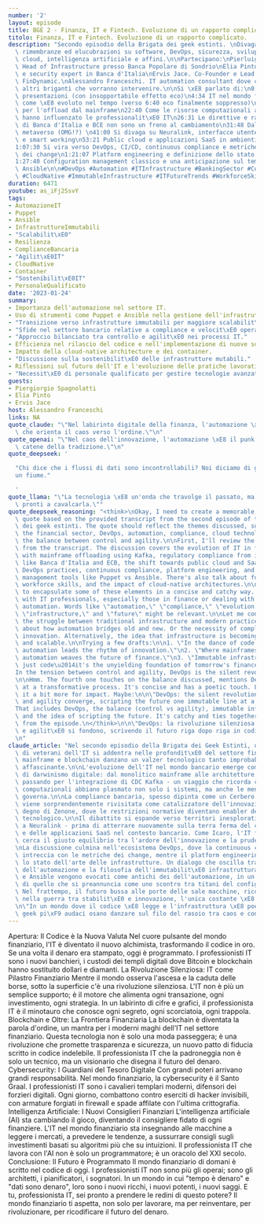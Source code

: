 ```yaml
---
number: '2'
layout: episode
title: BGE 2 - Finanza, IT e Fintech. Evoluzione di un rapporto complicato.
titolo: Finanza, IT e Fintech. Evoluzione di un rapporto complicato.
description: "Secondo episodio della Brigata dei geek estinti. \nDivagazioni, esternazioni,\
  \ rimembranze ed elucubrazioni su software, DevOps, sicurezza, sviluppo, sistemi,\
  \ cloud, intelligenza artificiale e affini.\n\nPartecipano:\nPierluigi Spagnolatti.\
  \ Head of Infrastructure presso Banca Popolare di Sondrio\nElia Pinto. Sysadmin\
  \ e security expert in Banca d'Italia\nErvis Jace. Co-Founder e Lead Developer in\
  \ FinDynamic.\nAlessandro Franceschi. IT automation consultant dove capita.\ne gli\
  \ altri briganti che vorranno intervenire.\n\nSi \xE8 parlato di:\n0:00 Intro e\
  \ presentazioni (con insopportabile effetto eco)\n4:34 IT nel mondo finanziario:\
  \ come \xE8 evoluto nel tempo (verso 6:40 eco finalmente soppresso)\n10:35 CDC Kafka\
  \ per l'offload dal mainframe\n22:40 Come le risorse computazionali a disposizioni\
  \ hanno influenzato le professionalit\xE0 IT\n26:31 Le direttive e raccomandazioni\
  \ di Banca d'Italia e BCE non sono un freno al cambiamento\n31:48 Dalle banche al\
  \ metaverso (OMG!?) \n41:00 Si divaga su Neuralink, interfacce utente, nuove tecnologie\
  \ e smart working\n53:21 Public cloud e applicazioni SaaS in ambienti bancari\n\
  1:07:30 Si vira verso DevOps, CI/CD, continuous compliance e metriche sui tempi\
  \ dei change\n1:21:07 Platform engineering e definizione dello stato delle infrastrutture\n\
  1:27:40 Configuration management classico e una anticipazione sul tema  Puppet Vs\
  \ Ansible\n\n#DevOps #Automation #ITInfrastructure #BankingSector #Compliance #CodeReleaseEfficiency\
  \ #CloudNative #ImmutableInfrastructure #ITFutureTrends #WorkforceSkills"
duration: 6471
youtube: as_iFj2SsvY
tags:
- AutomazioneIT
- Puppet
- Ansible
- InfrastruttureImmutabili
- "Scalabilit\xE0"
- Resilienza
- ComplianceBancaria
- "Agilit\xE0IT"
- CloudNative
- Container
- "Sostenibilit\xE0IT"
- PersonaleQualificato
date: '2023-01-24'
summary:
- Importanza dell'automazione nel settore IT.
- Uso di strumenti come Puppet e Ansible nella gestione dell'infrastruttura.
- "Transizione verso infrastrutture immutabili per maggiore scalabilit\xE0 e resilienza."
- "Sfide nel settore bancario relative a compliance e velocit\xE0 operativa."
- "Approccio bilanciato tra controllo e agilit\xE0 nei processi IT."
- Efficienza nel rilascio del codice e nell'implementazione di nuove soluzioni.
- Impatto della cloud-native architecture e dei container.
- "Discussione sulla sostenibilit\xE0 delle infrastrutture mutabili."
- Riflessioni sul futuro dell'IT e l'evoluzione delle pratiche lavorative.
- "Necessit\xE0 di personale qualificato per gestire tecnologie avanzate."
guests:
- Piergiorgio Spagnolatti
- Elia Pinto
- Ervis Jace
host: Alessandro Franceschi
links: NA
quote_claude: "\"Nel labirinto digitale della finanza, l'automazione \xE8 la bussola\
  \ che orienta il caos verso l'ordine.\"\n"
quote_openai: "\"Nel caos dell'innovazione, l'automazione \xE8 il punk che rompe le\
  \ catene della tradizione.\"\n"
quote_deepseek: '

  "Chi dice che i flussi di dati sono incontrollabili? Noi diciamo di governarli come
  un fiume."

  '
quote_llama: "\"La tecnologia \xE8 un'onda che travolge il passato, ma solo se siamo\
  \ pronti a cavalcarla.\""
quote_deepseek_reasoning: "<think>\nOkay, I need to create a memorable, impactful\
  \ quote based on the provided transcript from the second episode of the Brigata\
  \ dei geek estinti. The quote should reflect the themes discussed, such as IT in\
  \ the financial sector, DevOps, automation, compliance, cloud technologies, and\
  \ the balance between control and agility.\n\nFirst, I'll review the key points\
  \ from the transcript. The discussion covers the evolution of IT in finance, challenges\
  \ with mainframe offloading using Kafka, regulatory compliance from institutions\
  \ like Banca d'Italia and ECB, the shift towards public cloud and SaaS in banking,\
  \ DevOps practices, continuous compliance, platform engineering, and configuration\
  \ management tools like Puppet vs Ansible. There's also talk about future trends,\
  \ workforce skills, and the impact of cloud-native architectures.\n\nThe quote needs\
  \ to encapsulate some of these elements in a concise and catchy way. It should resonate\
  \ with IT professionals, especially those in finance or dealing with DevOps and\
  \ automation. Words like \"automation,\" \"compliance,\" \"evolution,\" \"balance,\"\
  \ \"infrastructure,\" and \"future\" might be relevant.\n\nLet me consider combining\
  \ the struggle between traditional infrastructure and modern practices. Maybe something\
  \ about how automation bridges old and new. Or the necessity of compliance in driving\
  \ innovation. Alternatively, the idea that infrastructure is becoming code, immutable\
  \ and scalable.\n\nTrying a few drafts:\n\n1. \"In the dance of code and compliance,\
  \ automation leads the rhythm of innovation.\"\n2. \"Where mainframes meet cloud,\
  \ automation weaves the future of finance.\"\n3. \"Immutable infrastructure isn't\
  \ just code\u2014it's the unyielding foundation of tomorrow's finance.\"\n4. \"\
  In the tension between control and agility, DevOps is the silent revolution of IT.\"\
  \n\nHmm. The fourth one touches on the balance discussed, mentions DevOps, and hints\
  \ at a transformative process. It's concise and has a poetic touch. Let me refine\
  \ it a bit more for impact. Maybe:\n\n\"DevOps: the silent revolution where control\
  \ and agility converge, scripting the future one immutable line at a time.\"\n\n\
  That includes DevOps, the balance (control vs agility), immutable infrastructure,\
  \ and the idea of scripting the future. It's catchy and ties together several themes\
  \ from the episode.\n</think>\n\n\"DevOps: la rivoluzione silenziosa dove controllo\
  \ e agilit\xE0 si fondono, scrivendo il futuro riga dopo riga in codice immutabile.\"\
  \n"
claude_article: "Nel secondo episodio della Brigata dei Geek Estinti, un gruppetto\
  \ di veterani dell'IT si addentra nelle profondit\xE0 del settore finanziario, dove\
  \ mainframe e blockchain danzano un valzer tecnologico tanto improbabile quanto\
  \ affascinante.\n\nL'evoluzione dell'IT nel mondo bancario emerge come un caso studio\
  \ di darwinismo digitale: dal monolitico mainframe alle architetture distribuite,\
  \ passando per l'integrazione di CDC Kafka - un viaggio che ricorda come le risorse\
  \ computazionali abbiano plasmato non solo i sistemi, ma anche le menti di chi li\
  \ governa.\n\nLa compliance bancaria, spesso dipinta come un Cerbero burocratico,\
  \ viene sorprendentemente rivisitata come catalizzatore dell'innovazione. Un paradosso\
  \ degno di Zenone, dove le restrizioni normative diventano enabler del cambiamento\
  \ tecnologico.\n\nIl dibattito si espande verso territori inesplorati - dal metaverso\
  \ a Neuralink - prima di atterrare nuovamente sulla terra ferma del cloud pubblico\
  \ e delle applicazioni SaaS nel contesto bancario. Come Icaro, l'IT finanziario\
  \ cerca il giusto equilibrio tra l'ardore dell'innovazione e la prudenza della sicurezza.\n\
  \nLa discussione culmina nell'ecosistema DevOps, dove la continuous compliance si\
  \ intreccia con le metriche dei change, mentre il platform engineering ridefinisce\
  \ lo stato dell'arte delle infrastrutture. Un dialogo che oscilla tra il pragmatismo\
  \ dell'automazione e la filosofia dell'immutabilit\xE0 infrastrutturale.\n\nPuppet\
  \ e Ansible vengono evocati come antichi dei dell'automazione, in un'anticipazione\
  \ di quello che si preannuncia come uno scontro tra titani del configuration management.\
  \ Nel frattempo, il futuro bussa alle porte delle sale macchine, ricordandoci che\
  \ nella guerra tra stabilit\xE0 e innovazione, l'unica costante \xE8 il cambiamento.\n\
  \n\"In un mondo dove il codice \xE8 legge e l'infrastruttura \xE8 poesia, solo i\
  \ geek pi\xF9 audaci osano danzare sul filo del rasoio tra caos e controllo.\"\n"
---
```

Apertura: Il Codice è la Nuova Valuta
Nel cuore pulsante del mondo finanziario, l'IT è diventato il nuovo alchimista, trasformando il codice in oro. Se una volta il denaro era stampato, oggi è programmato. I professionisti IT sono i nuovi banchieri, i custodi dei templi digitali dove Bitcoin e blockchain hanno sostituito dollari e diamanti.
La Rivoluzione Silenziosa: IT come Pilastro Finanziario
Mentre il mondo osserva l'ascesa e la caduta delle borse, sotto la superficie c'è una rivoluzione silenziosa. L'IT non è più un semplice supporto; è il motore che alimenta ogni transazione, ogni investimento, ogni strategia. In un labirinto di cifre e grafici, il professionista IT è il minotauro che conosce ogni segreto, ogni scorciatoia, ogni trappola.
Blockchain e Oltre: La Frontiera Finanziaria
La blockchain è diventata la parola d'ordine, un mantra per i moderni maghi dell'IT nel settore finanziario. Questa tecnologia non è solo una moda passeggera; è una rivoluzione che promette trasparenza e sicurezza, un nuovo patto di fiducia scritto in codice indelebile. Il professionista IT che la padroneggia non è solo un tecnico, ma un visionario che disegna il futuro del denaro.
Cybersecurity: I Guardiani del Tesoro Digitale
Con grandi poteri arrivano grandi responsabilità. Nel mondo finanziario, la cybersecurity è il Santo Graal. I professionisti IT sono i cavalieri templari moderni, difensori dei forzieri digitali. Ogni giorno, combattono contro eserciti di hacker invisibili, con armature forgiati in firewall e spade affilate con l'ultima crittografia.
Intelligenza Artificiale: I Nuovi Consiglieri Finanziari
L'intelligenza artificiale (AI) sta cambiando il gioco, diventando il consigliere fidato di ogni finanziere. L'IT nel mondo finanziario sta insegnando alle macchine a leggere i mercati, a prevedere le tendenze, a sussurrare consigli sugli investimenti basati su algoritmi più che su intuizioni. Il professionista IT che lavora con l'AI non è solo un programmatore; è un oracolo del XXI secolo.
Conclusione: Il Futuro è Programmato
Il mondo finanziario di domani è scritto nel codice di oggi. I professionisti IT non sono più gli operai; sono gli architetti, i pianificatori, i sognatori. In un mondo in cui "tempo è denaro" e "dati sono denaro", loro sono i nuovi ricchi, i nuovi potenti, i nuovi saggi.
E tu, professionista IT, sei pronto a prendere le redini di questo potere? Il mondo finanziario ti aspetta, non solo per lavorare, ma per reinventare, per rivoluzionare, per ricodificare il futuro del denaro.

